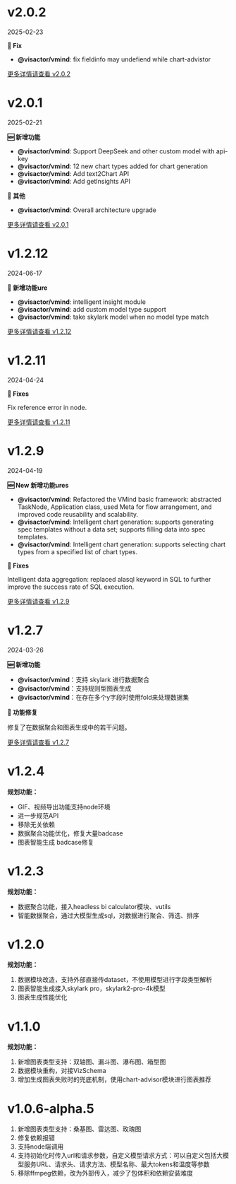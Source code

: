 # v2.0.2

2025-02-23


**🔖 Fix**

- **@visactor/vmind**: fix fieldinfo may undefiend while chart-advistor

[更多详情请查看 v2.0.2](https://github.com/VisActor/VMind/releases/tag/v2.0.2)

# v2.0.1

2025-02-21


**🆕 新增功能**

- **@visactor/vmind**: Support DeepSeek and other custom model with api-key
- **@visactor/vmind**: 12 new chart types added for chart generation
- **@visactor/vmind**: Add text2Chart API
- **@visactor/vmind**: Add getInsights API

**🔖 其他**

- **@visactor/vmind**: Overall architecture upgrade


[更多详情请查看 v2.0.1](https://github.com/VisActor/VMind/releases/tag/v2.0.1)

# v1.2.12

2024-06-17


**🔖 新增功能ure**

- **@visactor/vmind**: intelligent insight module
- **@visactor/vmind**: add custom model type support
- **@visactor/vmind**: take skylark model when no model type match

[更多详情请查看 v1.2.12](https://github.com/VisActor/VMind/releases/tag/v1.2.12)

# v1.2.11

2024-04-24


**🐛 Fixes**

Fix reference error in node.

[更多详情请查看 v1.2.11](https://github.com/VisActor/VMind/releases/tag/v1.2.11)

# v1.2.9

2024-04-19


**🆕 New 新增功能ures**

- **@visactor/vmind**: Refactored the VMind basic framework: abstracted TaskNode, Application class, used Meta for flow arrangement, and improved code reusability and scalability.
- **@visactor/vmind**: Intelligent chart generation: supports generating spec templates without a data set; supports filling data into spec templates.
- **@visactor/vmind**: Intelligent chart generation: supports selecting chart types from a specified list of chart types.

**🐛 Fixes**

Intelligent data aggregation: replaced alasql keyword in SQL to further improve the success rate of SQL execution.

[更多详情请查看 v1.2.9](https://github.com/VisActor/VMind/releases/tag/v1.2.9)


# v1.2.7

2024-03-26

**🆕 新增功能**

- **@visactor/vmind**：支持 skylark 进行数据聚合
- **@visactor/vmind**：支持规则型图表生成
- **@visactor/vmind**：在存在多个y字段时使用fold来处理数据集

**🐛 功能修复**

修复了在数据聚合和图表生成中的若干问题。

[更多详情请查看 v1.2.7](https://github.com/VisActor/VMind/releases/tag/v1.2.7)

# v1.2.4

**规划功能：**

- GIF、视频导出功能支持node环境
- 进一步规范API
- 移除无关依赖
- 数据聚合功能优化，修复大量badcase
- 图表智能生成 badcase修复

# v1.2.3

**规划功能：**

- 数据聚合功能，接入headless bi calculator模块、vutils
- 智能数据聚合，通过大模型生成sql，对数据进行聚合、筛选、排序

# v1.2.0

**规划功能：**

1. 数据模块改造，支持外部直接传dataset，不使用模型进行字段类型解析
2. 图表智能生成接入skylark pro，skylark2-pro-4k模型
3. 图表生成性能优化

# v1.1.0

**规划功能：**

1. 新增图表类型支持：双轴图、漏斗图、瀑布图、箱型图
2. 数据模块重构，对接VizSchema
3. 增加生成图表失败时的兜底机制，使用chart-advisor模块进行图表推荐

# v1.0.6-alpha.5

1. 新增图表类型支持：桑基图、雷达图、玫瑰图
2. 修复依赖报错
3. 支持node端调用
4. 支持初始化时传入url和请求参数，自定义模型请求方式：可以自定义包括大模型服务URL、请求头、请求方法、模型名称、最大tokens和温度等参数
5. 移除ffmpeg依赖，改为外部传入，减少了包体积和依赖安装难度
